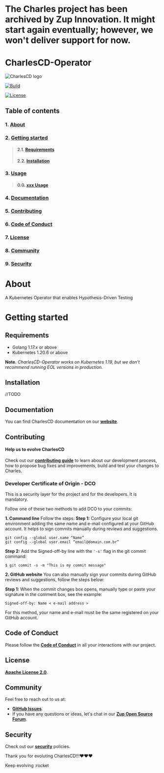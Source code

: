 # The Charles project has been archived by Zup Innovation. It might start again eventually; however, we won't deliver support for now.

# CharlesCD-Operator

<img class="special-img-class" src="https://raw.githubusercontent.com/ZupIT/charlescd/main/images/logo.png"  alt="CharlesCD logo"/>

[![Build](https://github.com/ZupIT/charlescd-operator/actions/workflows/build.yaml/badge.svg?event=push)](https://github.com/ZupIT/charlescd-operator/actions/workflows/build.yaml)

[![License](https://img.shields.io/badge/License-Apache%202.0-blue.svg)](https://opensource.org/licenses/Apache-2.0)


## **Table of contents**
### 1. [**About**](#about)
### 2. [**Getting started**](#getting-started)
>#### 2.1.   [**Requirements**](#requirements)
>#### 2.2.  [**Installation**](#installing-horusec)
### 3. [**Usage**](#usage)
>#### 0.0. [**xxx Usage**](#xx-usage)
### 4. [**Documentation**](#documentation)       
### 5. [**Contributing**](#contributing)
### 6. [**Code of Conduct**](#code-of-conduct)
### 7. [**License**](#license)
### 8. [**Community**](#community)
### 9. [**Security**](#security)


# **About**

A Kubernetes Operator that enables Hypothesis-Driven Testing

# **Getting started**

## **Requirements**

- Golang 1.17.x or above
- Kubernetes 1.20.6 or above

**Note.** *CharlesCD-Operator works on Kubernetes 1.19, but we don’t recommend running EOL versions in production.*



## **Installation**
//TODO

## **Documentation**
You can find CharlesCD documentation on our [**website**](https://docs.charlescd.io/v2.0.x/index.html).


## **Contributing**

#### **Help us to evolve CharlesCD**
Check out our [**contributing guide**](CONTRIBUTING.md) to learn about our development process, how to propose bug fixes and improvements, build and test your changes to Charles. 

### **Developer Certificate of Origin - DCO**

 This is a security layer for the project and for the developers. It is mandatory.
 
 
 Follow one of these two methods to add DCO to your commits:
 
**1. Command line**
 Follow the steps: 
 **Step 1:** Configure your local git environment adding the same name and e-mail configured at your GitHub account. It helps to sign commits manually during reviews and suggestions.

 ```
git config --global user.name “Name”
git config --global user.email “email@domain.com.br”
```
**Step 2:** Add the Signed-off-by line with the `'-s'` flag in the git commit command:

```
$ git commit -s -m "This is my commit message"
```

**2. GitHub website**
You can also manually sign your commits during GitHub reviews and suggestions, follow the steps below: 

**Step 1:** When the commit changes box opens, manually type or paste your signature in the comment box, see the example:

```
Signed-off-by: Name < e-mail address >
```
For this method, your name and e-mail must be the same registered on your GitHub account.

## **Code of Conduct**
Please follow the [**Code of Conduct**](https://github.com/ZupIT/charlescd-operator/blob/main/CODE_OF_CONDUCT.md) in all your interactions with our project.

## **License**
 [**Apache License 2.0**](https://github.com/ZupIT/charlescd-operator/blob/main/LICENSE).

## **Community** 
Feel free to reach out to us at:

- [**GitHub Issues**](https://github.com/ZupIT/docs-charles/issues).
- If you have any questions or ideas, let's chat in our [**Zup Open Source Forum**](https://forum.zup.com.br).

## **Security**
Check out our [**security**](SECURITY.md) policies.

Thank you for evoluting CharlesCD!!!:heart::heart::heart:

Keep evolving :rocket



